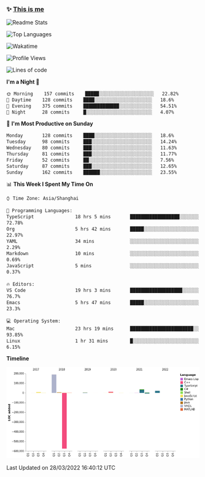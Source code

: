 <!--

**icyzeroice/icyzeroice** is a ✨ _special_ ✨ repository because its `README.md` (this file) appears on your GitHub profile.

Here are some ideas to get you started:

- 🔭 I’m currently working on ...
- 🌱 I’m currently learning ...
- 👯 I’m looking to collaborate on ...
- 🤔 I’m looking for help with ...
- 💬 Ask me about ...
- 📫 How to reach me: ...
- 😄 Pronouns: ...
- ⚡ Fun fact: ...

-->

### ✨ [This is me](https://shakugan.fandom.com/wiki/Serment)

![Readme Stats](https://github-readme-stats.vercel.app/api?username=icyzeroice)

![Top Languages](https://github-readme-stats.vercel.app/api/top-langs/?username=icyzeroice&exclude_repo=scutie2015-digimon&layout=compact&langs_count=5)

![Wakatime](https://github-readme-stats.vercel.app/api/wakatime?username=icyzeroice)

<!--START_SECTION:waka-->
![Profile Views](http://img.shields.io/badge/Profile%20Views-1-blue)

![Lines of code](https://img.shields.io/badge/From%20Hello%20World%20I%27ve%20Written--293%20Thousand%20lines%20of%20code-blue)

**I'm a Night 🦉** 

```text
🌞 Morning    157 commits    █████░░░░░░░░░░░░░░░░░░░░   22.82% 
🌆 Daytime    128 commits    ████░░░░░░░░░░░░░░░░░░░░░   18.6% 
🌃 Evening    375 commits    █████████████░░░░░░░░░░░░   54.51% 
🌙 Night      28 commits     █░░░░░░░░░░░░░░░░░░░░░░░░   4.07%

```
📅 **I'm Most Productive on Sunday** 

```text
Monday       128 commits    ████░░░░░░░░░░░░░░░░░░░░░   18.6% 
Tuesday      98 commits     ███░░░░░░░░░░░░░░░░░░░░░░   14.24% 
Wednesday    80 commits     ███░░░░░░░░░░░░░░░░░░░░░░   11.63% 
Thursday     81 commits     ███░░░░░░░░░░░░░░░░░░░░░░   11.77% 
Friday       52 commits     ██░░░░░░░░░░░░░░░░░░░░░░░   7.56% 
Saturday     87 commits     ███░░░░░░░░░░░░░░░░░░░░░░   12.65% 
Sunday       162 commits    ██████░░░░░░░░░░░░░░░░░░░   23.55%

```


📊 **This Week I Spent My Time On** 

```text
⌚︎ Time Zone: Asia/Shanghai

💬 Programming Languages: 
TypeScript               18 hrs 5 mins       ██████████████████░░░░░░░   72.78% 
Org                      5 hrs 42 mins       █████░░░░░░░░░░░░░░░░░░░░   22.97% 
YAML                     34 mins             ░░░░░░░░░░░░░░░░░░░░░░░░░   2.29% 
Markdown                 10 mins             ░░░░░░░░░░░░░░░░░░░░░░░░░   0.69% 
JavaScript               5 mins              ░░░░░░░░░░░░░░░░░░░░░░░░░   0.37%

🔥 Editors: 
VS Code                  19 hrs 3 mins       ███████████████████░░░░░░   76.7% 
Emacs                    5 hrs 47 mins       █████░░░░░░░░░░░░░░░░░░░░   23.3%

💻 Operating System: 
Mac                      23 hrs 19 mins      ███████████████████████░░   93.85% 
Linux                    1 hr 31 mins        █░░░░░░░░░░░░░░░░░░░░░░░░   6.15%

```

**Timeline**

![Chart not found](https://raw.githubusercontent.com/icyzeroice/icyzeroice/main/charts/bar_graph.png) 


 Last Updated on 28/03/2022 16:40:12 UTC
<!--END_SECTION:waka-->

<!--

### Related
- https://github.com/abhisheknaiidu/awesome-github-profile-readme
- https://github.com/coderjojo/creative-profile-readme
- https://github.com/elangosundar/awesome-README-templates
- https://github.com/durgeshsamariya/awesome-github-profile-readme-templates
- https://github.com/anmol098/waka-readme-stats

-->
